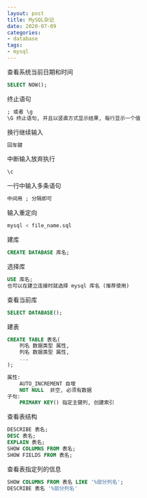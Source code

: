 ```yaml
---
layout: post
title: MySQL杂记
date: 2020-07-09
categories:
- database
tags:
- mysql
---
```

查看系统当前日期和时间
```sql
SELECT NOW();
```
终止语句
```sql
; 或者 \g 
\G 终止语句, 并且以竖直方式显示结果, 每行显示一个值
```
换行继续输入
```sql
回车键
```
中断输入放弃执行
```sql
\c
```
一行中输入多条语句
```sql
中间用 ; 分隔即可
```
输入重定向
```sql
mysql < file_name.sql
```
建库
```sql
CREATE DATABASE 库名;
```
选择库
```sql
USE 库名;
也可以在建立连接时就选择 mysql 库名 (推荐使用)
```
查看当前库
```sql
SELECT DATABASE();
```
建表
```sql
CREATE TABLE 表名(
    列名 数据类型 属性,
    列名 数据类型 属性,
    ...
);

属性:
    AUTO_INCREMENT 自增
    NOT NULL  非空, 必须有数据
子句:
    PRIMARY KEY() 指定主键列, 创建索引
```
查看表结构
```sql
DESCRIBE 表名;
DESC 表名;
EXPLAIN 表名;
SHOW COLUMNS FROM 表名;
SHOW FIELDS FROM 表名;
```
查看表指定列的信息
```sql
SHOW COLUMNS FROM 表名 LIKE '%部分列名';
DESCRIBE 表名 '%部分列名'
```

